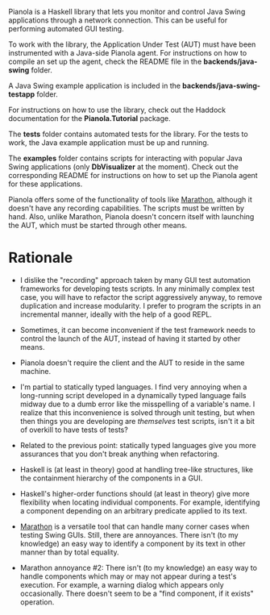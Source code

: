Pianola is a Haskell library that lets you monitor and control Java Swing applications through a network connection. This can be useful for performing automated GUI testing. 

To work with the library, the Application Under Test (AUT) must have been instrumented with a Java-side Pianola agent. For instructions on how to compile an set up the agent, check the README file in the **backends/java-swing** folder.

A Java Swing example application is included in the **backends/java-swing-testapp** folder.

For instructions on how to use the library, check out the Haddock documentation for the **Pianola.Tutorial** package.

The **tests** folder contains automated tests for the library. For the tests to work, the Java example application must be up and running.

The **examples** folder contains scripts for interacting with popular Java Swing applications (only **DbVisualizer** at the moment). Check out the corresponding README for instructions on how to set up the Pianola agent for these applications.      

Pianola offers some of the functionality of tools like [Marathon](http://marathontesting.com/), although it doesn't have any recording capabilities. The scripts must be written by hand. Also, unlike Marathon, Pianola doesn't concern itself with launching the AUT, which must be started through other means.

Rationale
=========

* I dislike the "recording" approach taken by many GUI test automation frameworks for developing tests scripts. In any minimally complex test case, you will have to refactor the script aggressively anyway, to remove duplication and increase modularity. I prefer to program the scripts in an incremental manner, ideally with the help of a good REPL. 

* Sometimes, it can become inconvenient if the test framework needs to control the launch of the AUT, instead of having it started by other means.

* Pianola doesn't require the client and the AUT to reside in the same machine.

* I'm partial to statically typed languages. I find very annoying when a long-running script developed in a dynamically typed language fails midway due to a dumb error like the misspelling of a variable's name. I realize that this inconvenience is solved through unit testing, but when then things you are developing are *themselves* test scripts, isn't it a bit of overkill to have tests of tests?

* Related to the previous point: statically typed languages give you more assurances that you don't break anything when refactoring.

* Haskell is (at least in theory) good at handling tree-like structures, like the containment hierarchy of the components in a GUI.

* Haskell's higher-order functions should (at least in theory) give more flexibility when locating individual components. For example, identifying a component depending on an arbitrary predicate applied to its text. 

* [Marathon](http://marathontesting.com/) is a versatile tool that can handle many corner cases when testing Swing GUIs. Still, there are annoyances. There isn't (to my knowledge) an easy way to identify a component by its text in other manner than by total equality.

* Marathon annoyance #2: There isn't (to my knowledge) an easy way to handle components which may or may not appear during a test's execution. For example, a warning dialog which appears only occasionally. There doesn't seem to be a "find component, if it exists" operation. 
